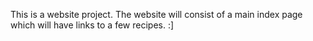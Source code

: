 This is a website project. The website will consist of a main index page which will have links to a few recipes. :]
